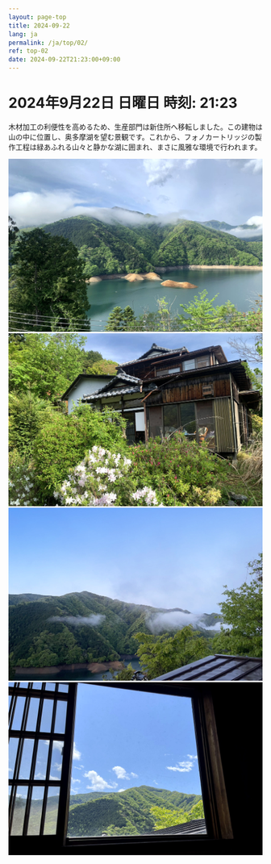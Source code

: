 ```yaml
---
layout: page-top
title: 2024-09-22
lang: ja
permalink: /ja/top/02/
ref: top-02
date: 2024-09-22T21:23:00+09:00
---
```



# 2024年9月22日    日曜日    時刻: 21:23 


木材加工の利便性を高めるため、生産部門は新住所へ移転しました。この建物は山の中に位置し、奥多摩湖を望む景観です。これから、フォノカートリッジの製作工程は緑あふれる山々と静かな湖に囲まれ、まさに風雅な環境で行われます。


![1](/assets/top/02/1.jpg)
![2](/assets/top/02/2.jpg)
![3](/assets/top/02/3.jpg)
![4](/assets/top/02/4.jpg)
